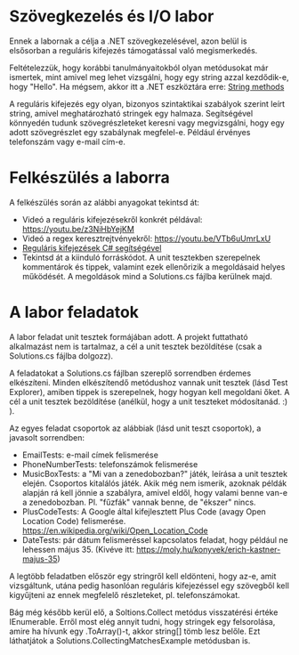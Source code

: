 # Szövegkezelés és I/O labor

Ennek a labornak a célja a .NET szövegkezelésével, azon belül is elsősorban a reguláris kifejezés támogatással való megismerkedés.

Feltételezzük, hogy korábbi tanulmányaitokból olyan metódusokat már ismertek, mint amivel meg lehet vizsgálni, hogy egy string azzal kezdődik-e, hogy "Hello". Ha mégsem, akkor itt a .NET eszköztára erre: [String methods](https://docs.microsoft.com/en-us/dotnet/api/system.string?view=netframework-4.7.2)

A reguláris kifejezés egy olyan, bizonyos szintaktikai szabályok szerint leírt string, amivel meghatározható stringek egy halmaza. Segítségével könnyedén tudunk szövegrészleteket keresni vagy megvizsgálni, hogy egy adott szövegrészlet egy szabálynak megfelel-e. Például érvényes telefonszám vagy e-mail cím-e.

# Felkészülés a laborra

A felkészülés során az alábbi anyagokat tekintsd át:

- Videó a reguláris kifejezésekről konkrét példával: https://youtu.be/z3NiHbYejKM
- Videó a regex keresztrejtvényekről: https://youtu.be/VTb6uUmrLxU
- [Reguláris kifejezések C# segítségével](https://docs.microsoft.com/en-us/dotnet/api/system.text.regularexpressions.regex?view=netframework-4.7.2)
- Tekintsd át a kiinduló forráskódot. A unit tesztekben szerepelnek kommentárok és tippek, valamint ezek ellenőrizik a megoldásaid helyes működését. A megoldások mind a Solutions.cs fájlba kerülnek majd.

# A labor feladatok

A labor feladat unit tesztek formájában adott. A projekt futtatható alkalmazást nem is tartalmaz, a cél a unit tesztek bezöldítése (csak a Solutions.cs fájlba dolgozz).

A feladatokat a Solutions.cs fájlban szereplő sorrendben érdemes elkészíteni.
Minden elkészítendő metódushoz vannak unit tesztek (lásd Test Explorer), amiben tippek is szerepelnek, hogy hogyan kell megoldani őket.
A cél a unit tesztek bezöldítése (anélkül, hogy a unit teszteket módosítanád. :) ).

Az egyes feladat csoportok az alábbiak (lásd unit teszt csoportok), a javasolt sorrendben:
- EmailTests: e-mail címek felismerése
- PhoneNumberTests: telefonszámok felismerése
- MusicBoxTests: a "Mi van a zenedobozban?" játék, leírása a unit tesztek elején. Csoportos kitalálós játék. Akik még nem ismerik, azoknak példák alapján rá kell jönnie a szabályra, amivel eldől, hogy valami benne van-e a zenedobozban. Pl. "fűzfák" vannak benne, de "ékszer" nincs.
- PlusCodeTests: A Google által kifejlesztett Plus Code (avagy Open Location Code) felismerése. https://en.wikipedia.org/wiki/Open_Location_Code
- DateTests: pár dátum felismeréssel kapcsolatos feladat, hogy például ne lehessen május 35. (Kivéve itt: https://moly.hu/konyvek/erich-kastner-majus-35)

A legtöbb feladatben először egy stringről kell eldönteni, hogy az-e, amit vizsgáltunk, utána pedig hasonlóan reguláris kifejezéssel egy szövegből kell kigyűjteni az ennek megfelelő részleteket, pl. telefonszámokat.

Bág még később kerül elő, a Soltions.Collect metódus visszatérési értéke IEnumerable<string>. Erről most elég annyit tudni, hogy stringek egy felsorolása, amire ha hívunk egy .ToArray()-t, akkor string[] tömb lesz belőle. Ezt láthatjátok a Solutions.CollectingMatchesExample metódusban is.
